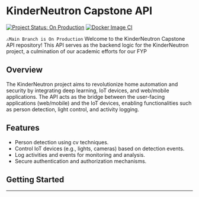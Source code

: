    # KinderNeutron Capstone API
[![Project Status: On Production](https://img.shields.io/badge/Project%20Status-On%20Production-brightgreen)](https://github.com/kinderneutron/kinderneutron-master-build)
[![Docker Image CI](https://github.com/kinderneutron/kinderneutron-master-build/actions/workflows/docker-image.yml/badge.svg)](https://github.com/kinderneutron/kinderneutron-master-build/actions/workflows/docker-image.yml)

`⚠️Main Branch is On Production`
Welcome to the KinderNeutron Capstone API repository! This API serves as the backend logic for the KinderNeutron project, a culmination of our academic efforts for our FYP
## Overview

The KinderNeutron project aims to revolutionize home automation and security by integrating deep learning, IoT devices, and web/mobile applications. The API acts as the bridge between the user-facing applications (web/mobile) and the IoT devices, enabling functionalities such as person detection, light control, and activity logging.

## Features

- Person detection using cv techniques.
- Control IoT devices (e.g., lights, cameras) based on detection events.
- Log activities and events for monitoring and analysis.
- Secure authentication and authorization mechanisms.


## Getting Started


---

